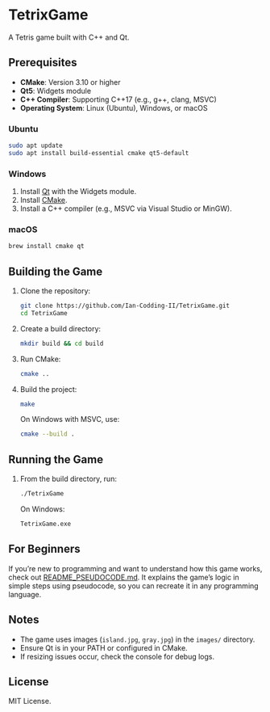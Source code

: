 # TetrixGame

A Tetris game built with C++ and Qt.

## Prerequisites

- **CMake**: Version 3.10 or higher
- **Qt5**: Widgets module
- **C++ Compiler**: Supporting C++17 (e.g., g++, clang, MSVC)
- **Operating System**: Linux (Ubuntu), Windows, or macOS

### Ubuntu
```bash
sudo apt update
sudo apt install build-essential cmake qt5-default
```

### Windows
1. Install [Qt](https://www.qt.io/download) with the Widgets module.
2. Install [CMake](https://cmake.org/download/).
3. Install a C++ compiler (e.g., MSVC via Visual Studio or MinGW).

### macOS
```bash
brew install cmake qt
```

## Building the Game

1. Clone the repository:
   ```bash
   git clone https://github.com/Ian-Codding-II/TetrixGame.git
   cd TetrixGame
   ```
2. Create a build directory:
   ```bash
   mkdir build && cd build
   ```
3. Run CMake:
   ```bash
   cmake ..
   ```
4. Build the project:
   ```bash
   make
   ```
   On Windows with MSVC, use:
   ```bash
   cmake --build .
   ```

## Running the Game

1. From the build directory, run:
   ```bash
   ./TetrixGame
   ```
   On Windows:
   ```bash
   TetrixGame.exe
   ```

## For Beginners
If you’re new to programming and want to understand how this game works, check out [README_PSEUDOCODE.md](README_PSEUDOCODE.md). It explains the game’s logic in simple steps using pseudocode, so you can recreate it in any programming language.

## Notes

- The game uses images (`island.jpg`, `gray.jpg`) in the `images/` directory.
- Ensure Qt is in your PATH or configured in CMake.
- If resizing issues occur, check the console for debug logs.

## License

MIT License.